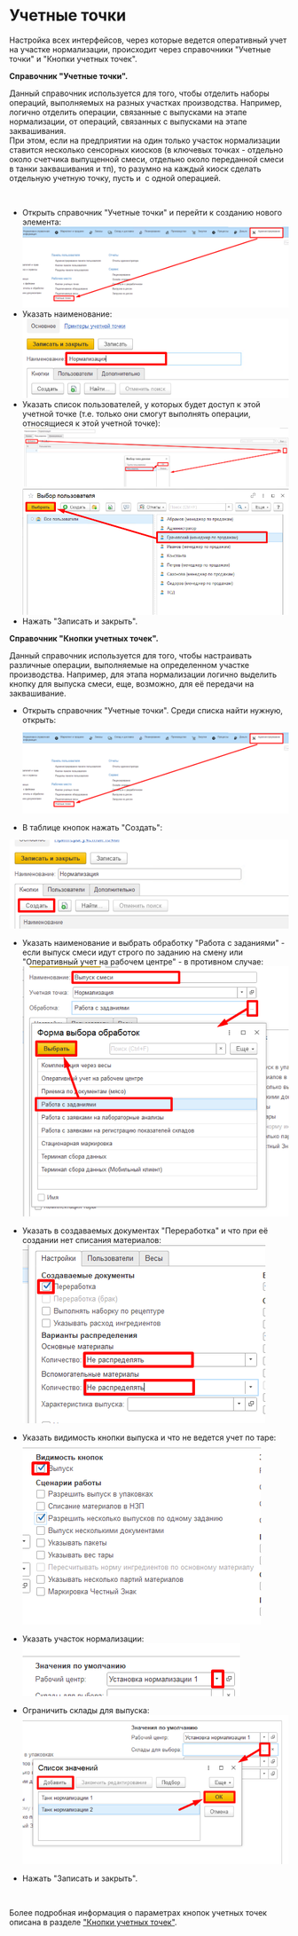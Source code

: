 **Учетные точки**
=================

Настройка всех интерфейсов, через которые ведется оперативный учет на
участке нормализации, происходит через справочники "Учетные точки" и
"Кнопки учетных точек".


**Справочник "Учетные точки".** 

Данный справочник используется для того,
чтобы отделить наборы операций, выполняемых на разных участках
производства. Например, логично отделить операции, связанные с выпусками
на этапе нормализации, от операций, связанных с выпусками на этапе заквашивания.  
При этом, если на предприятии на один только участок нормализации
ставится несколько сенсорных киосков (в ключевых точках - отдельно около
счетчика выпущенной смеси, отдельно около переданной смеси в
танки заквашивания и тп), то разумно на каждый киоск сделать отдельную
учетную точку, пусть и  с одной операцией.
 

 

-   Открыть справочник "Учетные точки" и перейти к созданию нового элемента:  
![](AccountPoints.assets/drex_uchetnye_tochki_2_custom.png)
-   Указать наименование:  
![](AccountPoints.assets/drex_uchetnye_tochki_2_custom_2.png)
-   Указать список пользователей, у которых будет доступ к этой учетной
    точке (т.е. только они смогут выполнять операции, относящиеся к этой
    учетной точке):  
![](AccountPoints.assets/drex_uchetnye_tochki_2_custom_3.png)  
![](AccountPoints.assets/drex_uchetnye_tochki_2_custom_4.png)
-  Нажать "Записать и закрыть".


**Справочник "Кнопки учетных точек".**  

Данный справочник используется для того, чтобы настраивать различные операции, выполняемые на определенном участке производства. Например, для этапа нормализации логично выделить кнопку для выпуска смеси, еще, возможно, для её передачи на заквашивание.


-   Открыть справочник "Учетные точки". Среди списка найти нужную,
    открыть:
    
    ![](AccountPoints.assets/drex_uchetnye_tochki_2_custom.png)


-   В таблице кнопок нажать "Создать":

![](AccountPoints.assets/drex_uchetnye_tochki_2_custom_5.png)


-   Указать наименование и выбрать обработку "Работа с заданиями" - если
    выпуск смеси идут строго по заданию на смену или "Оперативный учет
    на рабочем центре" - в противном случае:  
![](AccountPoints.assets/drex_uchetnye_tochki_2_custom_6.png)


-   Указать в создаваемых документах "Переработка" и что при её создании
    нет списания материалов:  
![](AccountPoints.assets/drex_uchetnye_tochki_2_custom_7.png)


-   Указать видимость кнопки выпуска и что не ведется учет по таре:  
![](AccountPoints.assets/drex_uchetnye_tochki_2_custom_8.png)


-   Указать участок нормализации:  
![](AccountPoints.assets/drex_uchetnye_tochki_2_custom_9.png)


-   Ограничить склады для выпуска:  
![](AccountPoints.assets/drex_uchetnye_tochki_2_custom_10.png)


-   Нажать "Записать и закрыть".

 

Более подробная информация о параметрах кнопок учетных точек описана в
разделе ["Кнопки учетных точек"](../../../../CommonInformation/Handbooks/ButtonOfAccountPoint/readme.md).
